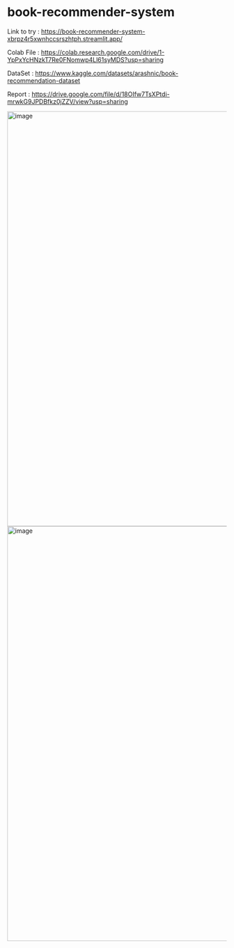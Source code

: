 # book-recommender-system

Link to try : https://book-recommender-system-xbrpz4r5xwnhccsrszhtph.streamlit.app/

Colab File : https://colab.research.google.com/drive/1-YpPxYcHNzkT7Re0FNomwp4Ll61syMDS?usp=sharing

DataSet :    https://www.kaggle.com/datasets/arashnic/book-recommendation-dataset

Report : https://drive.google.com/file/d/18OIfw7TsXPtdi-mrwkG9JPDBfkz0jZZV/view?usp=sharing

<img width="953" alt="image" src="https://github.com/adarsh268/book-recommender-system/assets/109815491/20709ec3-5f62-4063-b3fd-a44f28582ec2">

<img width="953" alt="image" src="https://github.com/adarsh268/book-recommender-system/assets/109815491/a1c2f912-5452-48b7-af47-29e1294e9d08">
